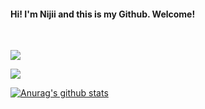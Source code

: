 #### Hi! I'm Nijii and this is my Github. Welcome!

<br />

![](goku.gif)

<img align="center" src="https://github-readme-stats.vercel.app/api/<top-langs>/?username=<USERNAME>&theme=<THEME_NAME>" />

[![Anurag's github stats](https://github-readme-stats.vercel.app/api?username=NijiiD)](https://github.com/anuraghazra/github-readme-stats)

